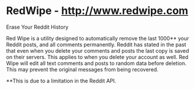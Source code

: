 RedWipe - http://www.redwipe.com
=======

Erase Your Reddit History

Red Wipe is a utility designed to automatically remove the last 1000** your Reddit posts, and all comments permanently.
Reddit has stated in the past that even when you delete your comments and posts the last copy is saved
on their servers. This applies to when you delete your account as well. Red Wipe will edit all text
comments and posts to random data before deletion. This may prevent the original messages from being
recovered. 

**This is due to a limitation in the Reddit API.
